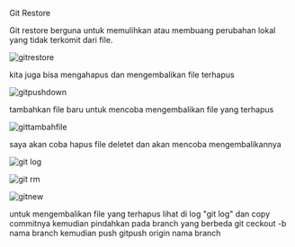 Git Restore

Git restore berguna untuk memulihkan atau membuang perubahan lokal yang tidak terkomit dari file.

![gitrestore](https://github.com/andriwisnu234/Devops_Dumbwasy_Andri_Wisnu/assets/135598387/56e2938c-5501-4c18-81b9-6bf2b8e3046c)

kita juga bisa mengahapus dan mengembalikan file terhapus

![gitpushdown](https://github.com/andriwisnu234/Devops_Dumbwasy_Andri_Wisnu/assets/135598387/70f88d6f-b3eb-4ea7-86a9-47dab63e74d9)

tambahkan file baru untuk mencoba mengembalikan file yang terhapus

![gittambahfile](https://github.com/andriwisnu234/Devops_Dumbwasy_Andri_Wisnu/assets/135598387/e12b716a-89f5-4b3c-8a55-980d5d43641a)

saya akan coba hapus file deletet dan akan mencoba mengembalikannya

![git log](https://github.com/andriwisnu234/Devops_Dumbwasy_Andri_Wisnu/assets/135598387/bf25e7dc-1b3b-45bb-9ebb-8f48cf1ce8e6)

![git rm](https://github.com/andriwisnu234/Devops_Dumbwasy_Andri_Wisnu/assets/135598387/4fa67eef-5be9-4af5-83a6-0c833dca8cce)

![gitnew](https://github.com/andriwisnu234/Devops_Dumbwasy_Andri_Wisnu/assets/135598387/2a6adbf1-1294-46a7-b1b6-222d0623a84d)

untuk mengembalikan file yang terhapus lihat di log "git log" dan copy commitnya kemudian pindahkan pada branch yang berbeda git ceckout -b nama branch kemudian push gitpush origin nama branch
